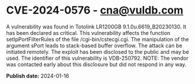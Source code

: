 # CVE-2024-0576 - cna@vuldb.com

A vulnerability was found in Totolink LR1200GB 9.1.0u.6619_B20230130. It has been declared as critical. This vulnerability affects the function setIpPortFilterRules of the file /cgi-bin/cstecgi.cgi. The manipulation of the argument sPort leads to stack-based buffer overflow. The attack can be initiated remotely. The exploit has been disclosed to the public and may be used. The identifier of this vulnerability is VDB-250792. NOTE: The vendor was contacted early about this disclosure but did not respond in any way.

**Publish date:** 2024-01-16

